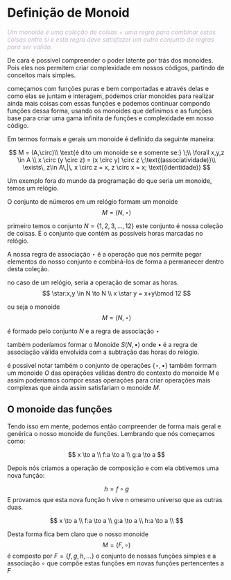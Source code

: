 # Definição de Monoid 

<div style="color:hsl(1000,20%,75%)"> <em>Um monoide é uma coleção de coisas + uma regra para combinar estas coisas entre si e esta regra deve satisfazer um outro conjunto de regras para ser válida. </em></div>

 De cara é possível compreender o poder latente por trás dos monoides. Pois eles nos permitem criar complexidade em nossos códigos, partindo de conceitos mais simples. 

 começamos com funções puras e bem comportadas e através delas e como elas se juntam e interagem, podemos criar monoides para realizar ainda mais coisas com essas funções e podemos continuar compondo funções dessa forma, usando os monoides que definimos e as funções base para criar uma gama infinita de funções e complexidade em nosso código.

Em termos formais e gerais um monoide é definido da seguinte maneira:

$$
    M = (A,\circ)\\ \text{é dito um monoide se e somente se:} \;\\
     \forall x,y,z \in A \\ x \circ (y \circ z) = (x \circ y) \circ z \;\text{(associatividade)}\\
     \exists\, z\in A\,|\, x \circ z = x, z \circ x = x; \text{(identidade)}
$$

Um exemplo fora do mundo da programação do que seria um monoide, temos um relógio. 

O conjunto de números em um relógio formam um monoide 
$$
    M = (N,\star)
$$

primeiro temos o conjunto $N=\{1,2,3,...,12\}$ este conjunto é nossa coleção de coisas. É o conjunto que contém as possíveis horas marcadas no relógio.

A nossa regra de associação $\star$ é a operação que nos permite pegar elementos do nosso conjunto e combiná-los de forma a permanecer dentro desta coleção. 

no caso de um relógio, seria a operação de somar as horas.
$$
    \star:x,y \in N \to N \\
    x \star y = x+y\bmod 12 
$$

ou seja o monoide 
$$M = (N,\star)$$

 é formado pelo conjunto $N$ e a regra de associação $\star$ 

 também poderíamos formar o Monoide $S(N,\bullet)$ onde $\bullet$ é a regra de associação válida envolvida com a subtração das horas do relógio. 

 é possivel notar também o conjunto de operações $\{\star,\bullet\}$ também formam um monoide $O$ das operações válidas dentro do contexto do monoide $M$ e assim poderíamos compor essas operações para criar operações mais complexas que ainda assim satisfariam o monoide $M$.

 ## O monoide das funções

 Tendo isso em mente, podemos então compreender de forma mais geral e genérica o nosso monoide de funções. Lembrando que nós começamos como: 

$$
    x \to a \\
    f:a \to a \\
    g:a \to a
$$

Depois nós criamos a operação de composição e com ela obtivemos uma nova função:

$$
    h = f \circ g
$$
E provamos que esta nova função h vive n omesmo universo que as outras duas. 

$$
    x \to a \\
    f:a \to a \\
    g:a \to a \\
    h:a \to a \\
$$

Desta forma fica bem claro que o nosso monoide 
$$
    M = (F,\circ)
$$
é composto por $F = \{f,g,h,\dots\}$ o conjunto de nossas funções simples e a associação $\circ$ que compõe estas funções em novas funções pertencentes a $F$